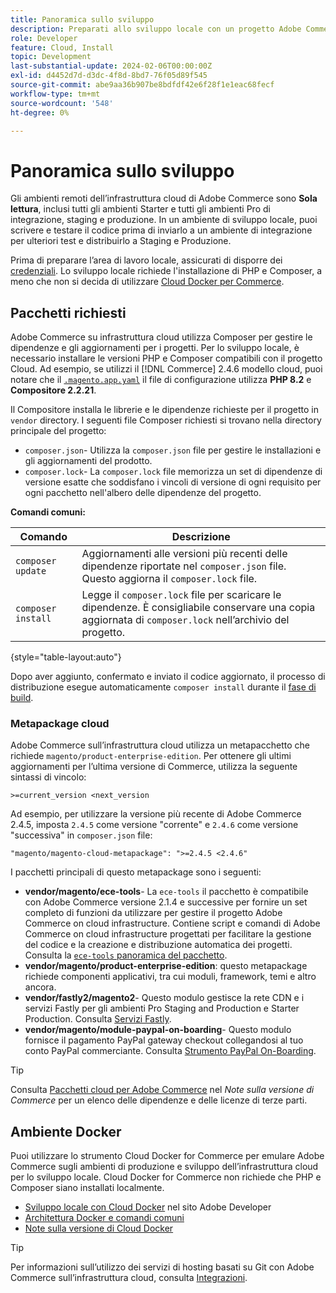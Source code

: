 ```yaml
---
title: Panoramica sullo sviluppo
description: Preparati allo sviluppo locale con un progetto Adobe Commerce su infrastruttura cloud.
role: Developer
feature: Cloud, Install
topic: Development
last-substantial-update: 2024-02-06T00:00:00Z
exl-id: d4452d7d-d3dc-4f8d-8bd7-76f05d89f545
source-git-commit: abe9aa36b907be8bdfdf42e6f28f1e1eac68fecf
workflow-type: tm+mt
source-wordcount: '548'
ht-degree: 0%

---
```


# Panoramica sullo sviluppo

Gli ambienti remoti dell’infrastruttura cloud di Adobe Commerce sono **Sola lettura**, inclusi tutti gli ambienti Starter e tutti gli ambienti Pro di integrazione, staging e produzione. In un ambiente di sviluppo locale, puoi scrivere e testare il codice prima di inviarlo a un ambiente di integrazione per ulteriori test e distribuirlo a Staging e Produzione.

Prima di preparare l’area di lavoro locale, assicurati di disporre dei [credenziali](../../get-started/prepare-workspace.md). Lo sviluppo locale richiede l&#39;installazione di PHP e Composer, a meno che non si decida di utilizzare [Cloud Docker per Commerce](#docker-environment).

## Pacchetti richiesti

Adobe Commerce su infrastruttura cloud utilizza Composer per gestire le dipendenze e gli aggiornamenti per i progetti. Per lo sviluppo locale, è necessario installare le versioni PHP e Composer compatibili con il progetto Cloud. Ad esempio, se utilizzi il [!DNL Commerce] 2.4.6 modello cloud, puoi notare che il [`.magento.app.yaml`](https://github.com/magento/magento-cloud/blob/2.4.6/.magento.app.yaml) il file di configurazione utilizza **PHP 8.2** e **Compositore 2.2.21**.

Il Compositore installa le librerie e le dipendenze richieste per il progetto in `vendor` directory. I seguenti file Composer richiesti si trovano nella directory principale del progetto:

- `composer.json`- Utilizza la `composer.json` file per gestire le installazioni e gli aggiornamenti del prodotto.
- `composer.lock`- La `composer.lock` file memorizza un set di dipendenze di versione esatte che soddisfano i vincoli di versione di ogni requisito per ogni pacchetto nell&#39;albero delle dipendenze del progetto.

**Comandi comuni:**

| Comando | Descrizione |
|--------------------|----------------------------------------------------------------------------------------------------------------------------------------------------------|
| `composer update` | Aggiornamenti alle versioni più recenti delle dipendenze riportate nel `composer.json` file. Questo aggiorna il `composer.lock` file. |
| `composer install` | Legge il `composer.lock` file per scaricare le dipendenze. È consigliabile conservare una copia aggiornata di `composer.lock` nell’archivio del progetto. |

{style="table-layout:auto"}

Dopo aver aggiunto, confermato e inviato il codice aggiornato, il processo di distribuzione esegue automaticamente `composer install` durante il [fase di build](../deploy/process.md#build-phase-build-phase).

### Metapackage cloud

Adobe Commerce sull’infrastruttura cloud utilizza un metapacchetto che richiede `magento/product-enterprise-edition`. Per ottenere gli ultimi aggiornamenti per l’ultima versione di Commerce, utilizza la seguente sintassi di vincolo:

```text
>=current_version <next_version
```

Ad esempio, per utilizzare la versione più recente di Adobe Commerce 2.4.5, imposta `2.4.5` come versione &quot;corrente&quot; e `2.4.6` come versione &quot;successiva&quot; in `composer.json` file:

```text
"magento/magento-cloud-metapackage": ">=2.4.5 <2.4.6"
```

I pacchetti principali di questo metapackage sono i seguenti:

- **vendor/magento/ece-tools**- La `ece-tools` il pacchetto è compatibile con Adobe Commerce versione 2.1.4 e successive per fornire un set completo di funzioni da utilizzare per gestire il progetto Adobe Commerce on cloud infrastructure. Contiene script e comandi di Adobe Commerce on cloud infrastructure progettati per facilitare la gestione del codice e la creazione e distribuzione automatica dei progetti. Consulta la [`ece-tools` panoramica del pacchetto](../dev-tools/package-overview.md).
- **vendor/magento/product-enterprise-edition**: questo metapackage richiede componenti applicativi, tra cui moduli, framework, temi e altro ancora.
- **vendor/fastly2/magento2**- Questo modulo gestisce la rete CDN e i servizi Fastly per gli ambienti Pro Staging and Production e Starter Production. Consulta [Servizi Fastly](/help/cloud-guide/cdn/fastly.md#fastly-cdn-module-for-magento-2).
- **vendor/magento/module-paypal-on-boarding**- Questo modulo fornisce il pagamento PayPal gateway checkout collegandosi al tuo conto PayPal commerciante. Consulta [Strumento PayPal On-Boarding](../store/paypal.md).

>[!TIP]
>
>Consulta [Pacchetti cloud per Adobe Commerce](/help/cloud-guide/release-notes/cloud-packages.md) nel _Note sulla versione di Commerce_ per un elenco delle dipendenze e delle licenze di terze parti.

## Ambiente Docker

Puoi utilizzare lo strumento Cloud Docker for Commerce per emulare Adobe Commerce sugli ambienti di produzione e sviluppo dell’infrastruttura cloud per lo sviluppo locale. Cloud Docker for Commerce non richiede che PHP e Composer siano installati localmente.

- [Sviluppo locale con Cloud Docker](https://developer.adobe.com/commerce/cloud-tools/docker/setup/) nel sito Adobe Developer
- [Architettura Docker e comandi comuni](../dev-tools/cloud-docker.md)
- [Note sulla versione di Cloud Docker](../release-notes/cloud-docker.md)

>[!TIP]
>
>Per informazioni sull’utilizzo dei servizi di hosting basati su Git con Adobe Commerce sull’infrastruttura cloud, consulta [Integrazioni](../integrations/overview.md).
